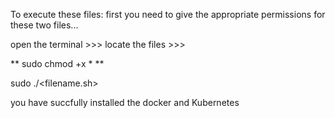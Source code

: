 To execute these files:
first you need to give the appropriate permissions for these two files...

open the terminal >>>  locate the files >>> 

** sudo chmod +x * **

sudo ./<filename.sh>

you have succfully installed the docker and Kubernetes
